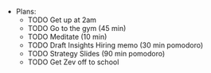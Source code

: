 - Plans:
	- TODO Get up at 2am
	- TODO Go to the gym (45 min)
	- TODO Meditate (10 min)
	- TODO Draft Insights Hiring memo (30 min pomodoro)
	- TODO Strategy Slides (90 min pomodoro)
	- TODO Get Zev off to school